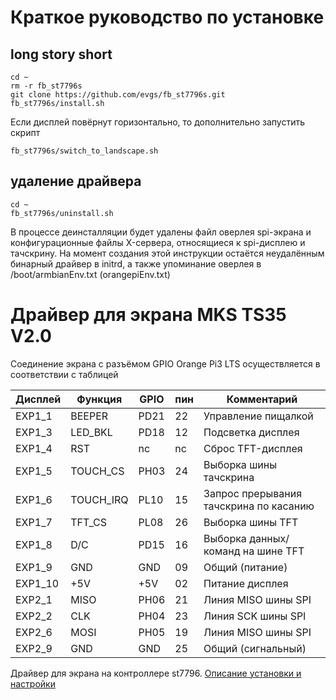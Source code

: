 # Краткое руководство по установке

## long story short

```console
cd ~ 
rm -r fb_st7796s
git clone https://github.com/evgs/fb_st7796s.git
fb_st7796s/install.sh
```
Если дисплей повёрнут горизонтально, то дополнительно запустить скрипт
```console
fb_st7796s/switch_to_landscape.sh
```

## удаление драйвера

```console
cd ~ 
fb_st7796s/uninstall.sh
```

В процессе деинсталляции будет удалены файл оверлея spi-экрана и конфигурационные файлы X-сервера, относящиеся к spi-дисплею и тачскрину.
На момент создания этой инструкции остаётся неудалённым бинарный драйвер в initrd, а также упоминание оверлея в /boot/armbianEnv.txt (orangepiEnv.txt)

# Драйвер для экрана MKS TS35 V2.0

Соединение экрана с разъёмом GPIO Orange Pi3 LTS осуществляется в соответствии с таблицей

| Дисплей | Функция   | GPIO | пин | Комментарий                            |
|---------|-----------|------|-----|----------------------------------------|
| EXP1_1  | BEEPER    | PD21 | 22  | Управление пищалкой                    |
| EXP1_3  | LED_BKL   | PD18 | 12  | Подсветка дисплея                      |
| EXP1_4  | RST       | nc   | nc  | Сброс TFT-дисплея                      |
| EXP1_5  | TOUCH_CS  | PH03 | 24  | Выборка шины тачскрина                 |
| EXP1_6  | TOUCH_IRQ | PL10 | 15  | Запрос прерывания тачскрина по касанию |
| EXP1_7  | TFT_CS    | PL08 | 26  | Выборка шины TFT                       |
| EXP1_8  | D/C       | PD15 | 16  | Выборка данных/команд на шине TFT      |
| EXP1_9  | GND       | GND  | 09  | Общий (питание)                        |
| EXP1_10 | +5V       | +5V  | 02  | Питание дисплея                        |
| EXP2_1  | MISO      | PH06 | 21  | Линия MISO шины SPI                    |
| EXP2_2  | CLK       | PH04 | 23  | Линия SCK шины SPI                     |
| EXP2_6  | MOSI      | PH05 | 19  | Линия MISO шины SPI                    |
| EXP2_9  | GND       | GND  | 25  | Общий (сигнальный)                     |

Драйвер для экрана на контроллере st7796. [Описание установки и настройки](https://sergey1560.github.io/fb4s_howto/mks_ts35/)
